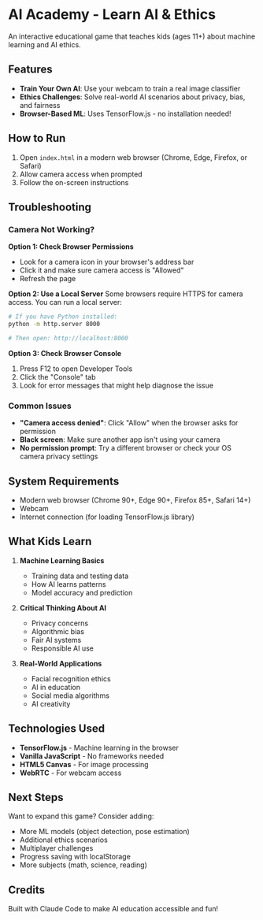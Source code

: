# AI Academy - Learn AI & Ethics

An interactive educational game that teaches kids (ages 11+) about machine learning and AI ethics.

## Features

- **Train Your Own AI**: Use your webcam to train a real image classifier
- **Ethics Challenges**: Solve real-world AI scenarios about privacy, bias, and fairness
- **Browser-Based ML**: Uses TensorFlow.js - no installation needed!

## How to Run

1. Open `index.html` in a modern web browser (Chrome, Edge, Firefox, or Safari)
2. Allow camera access when prompted
3. Follow the on-screen instructions

## Troubleshooting

### Camera Not Working?

**Option 1: Check Browser Permissions**
- Look for a camera icon in your browser's address bar
- Click it and make sure camera access is "Allowed"
- Refresh the page

**Option 2: Use a Local Server**
Some browsers require HTTPS for camera access. You can run a local server:

```bash
# If you have Python installed:
python -m http.server 8000

# Then open: http://localhost:8000
```

**Option 3: Check Browser Console**
1. Press F12 to open Developer Tools
2. Click the "Console" tab
3. Look for error messages that might help diagnose the issue

### Common Issues

- **"Camera access denied"**: Click "Allow" when the browser asks for permission
- **Black screen**: Make sure another app isn't using your camera
- **No permission prompt**: Try a different browser or check your OS camera privacy settings

## System Requirements

- Modern web browser (Chrome 90+, Edge 90+, Firefox 85+, Safari 14+)
- Webcam
- Internet connection (for loading TensorFlow.js library)

## What Kids Learn

1. **Machine Learning Basics**
   - Training data and testing data
   - How AI learns patterns
   - Model accuracy and prediction

2. **Critical Thinking About AI**
   - Privacy concerns
   - Algorithmic bias
   - Fair AI systems
   - Responsible AI use

3. **Real-World Applications**
   - Facial recognition ethics
   - AI in education
   - Social media algorithms
   - AI creativity

## Technologies Used

- **TensorFlow.js** - Machine learning in the browser
- **Vanilla JavaScript** - No frameworks needed
- **HTML5 Canvas** - For image processing
- **WebRTC** - For webcam access

## Next Steps

Want to expand this game? Consider adding:
- More ML models (object detection, pose estimation)
- Additional ethics scenarios
- Multiplayer challenges
- Progress saving with localStorage
- More subjects (math, science, reading)

## Credits

Built with Claude Code to make AI education accessible and fun!
